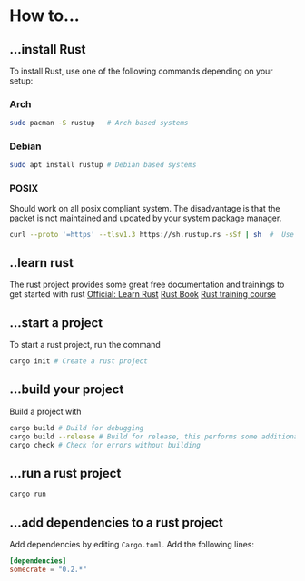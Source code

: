 # How to...

## ...install Rust
To install Rust, use one of the following commands depending on your setup:

### Arch
```bash
sudo pacman -S rustup   # Arch based systems
```

### Debian
```bash
sudo apt install rustup # Debian based systems
```

### POSIX
Should work on all posix compliant system. 
The disadvantage is that the packet is not maintained and updated by your system package manager.
```bash
curl --proto '=https' --tlsv1.3 https://sh.rustup.rs -sSf | sh  #  Use this if nothing else works
```

## ..learn rust
The rust project provides some great free documentation and trainings to get started with rust
[Official: Learn Rust](https://www.rust-lang.org/learn)
[Rust Book](https://doc.rust-lang.org/book/)
[Rust training course](https://github.com/rust-lang/rustlings/)


## ...start a project
To start a rust project, run the command
```bash
cargo init # Create a rust project
```

## ...build your project
Build a project with
```bash
cargo build # Build for debugging
cargo build --release # Build for release, this performs some additional optimizations
cargo check # Check for errors without building
```

## ...run a rust project
```bash
cargo run
```

## ...add dependencies to a rust project
Add dependencies by editing `Cargo.toml`.
Add the following lines:
```toml
[dependencies]
somecrate = "0.2.*"
```
